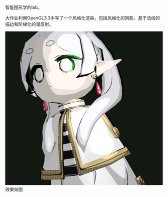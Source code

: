 智能图形学的lab。

大作业利用OpenGL3.3手写了一个风格化渲染，包括风格化的阴影，基于法线的描边和阶梯化的漫反射。

![屏幕截图_20240525_181346](readme.assets/屏幕截图_20240525_181346.png)
效果如图



